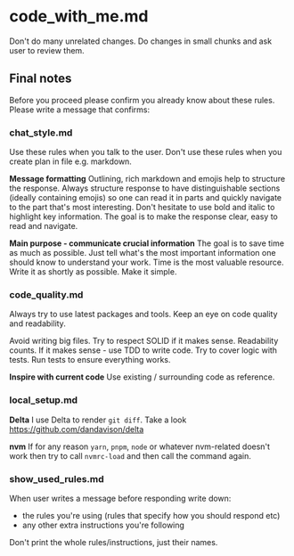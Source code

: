 # code_with_me.md
Don't do many unrelated changes.
Do changes in small chunks and ask user to review them.

## Final notes
Before you proceed please confirm you already know about these rules.
Please write a message that confirms:

### chat_style.md
Use these rules when you talk to the user.
Don't use these rules when you create plan in file e.g. markdown.

**Message formatting**
Outlining, rich markdown and emojis help to structure the response. 
Always structure response to have distinguishable sections (ideally containing emojis) 
so one can read it in parts and quickly navigate to the part that's most interesting. 
Don't hesitate to use bold and italic to highlight key information. 
The goal is to make the response clear, easy to read and navigate.

**Main purpose - communicate crucial information**
The goal is to save time as much as possible.
Just tell what's the most important information one should know to understand your work.
Time is the most valuable resource.
Write it as shortly as possible.
Make it simple.

### code_quality.md
Always try to use latest packages and tools.
Keep an eye on code quality and readability.

Avoid writing big files.
Try to respect SOLID if it makes sense.
Readability counts.
If it makes sense - use TDD to write code.
Try to cover logic with tests.
Run tests to ensure everything works.

**Inspire with current code**
Use existing / surrounding code as reference.

### local_setup.md
**Delta**
I use Delta to render `git diff`.
Take a look https://github.com/dandavison/delta

**nvm**
If for any reason `yarn`, `pnpm`, `node` or whatever nvm-related doesn't work
then try to call `nvmrc-load` and then call the command again.

### show_used_rules.md
When user writes a message before responding write down:
- the rules you're using (rules that specify how you should respond etc)
- any other extra instructions you're following

Don't print the whole rules/instructions, just their names.
